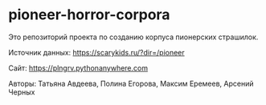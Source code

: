 # pioneer-horror-corpora
Это репозиторий проекта по созданию корпуса пионерских страшилок.

Источник данных: https://scarykids.ru/?dir=/pioneer

Сайт: https://plngrv.pythonanywhere.com

Авторы: Татьяна Авдеева, Полина Егорова, Максим Еремеев, Арсений Черных

